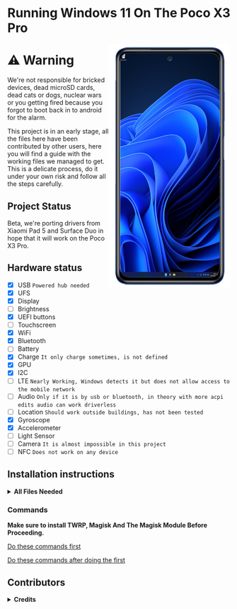 # Running Windows 11 On The Poco X3 Pro

<img align="right" src="https://github.com/halal-beef/res/blob/main/vayuwindows.png" height="550">

# ⚠️ **Warning**

We're not responsible for bricked devices, dead microSD cards, dead cats or dogs, nuclear wars or you getting fired because you forgot to boot back in to android for the alarm.

This project is in an early stage, all the files here have been contributed by other users, here you will find a guide with the working files we managed to get. This is a delicate process, do it under your own risk and follow all the steps carefully.

## Project Status

Beta, we're porting drivers from Xiaomi Pad 5 and Surface Duo in hope that it will work on the Poco X3 Pro.

## Hardware status
- [x] USB ```Powered hub needed```
- [x] UFS
- [x] Display
- [ ] Brightness
- [x] UEFI buttons
- [ ] Touchscreen
- [x] WiFi
- [x] Bluetooth
- [ ] Battery
- [x] Charge ```It only charge sometimes, is not defined```
- [x] GPU
- [x] I2C
- [ ] LTE ```Nearly Working, Windows detects it but does not allow access to the mobile network```
- [ ] Audio ```Only if it is by usb or bluetooth, in theory with more acpi edits audio can work driverless```
- [ ] Location ```Should work outside buildings, has not been tested```
- [x] Gyroscope 
- [x] Accelerometer
- [ ] Light Sensor
- [ ] Camera ```It is almost impossible in this project```
- [ ] NFC ```Does not work on any device```

## Installation instructions

<details> 

<summary><strong>All Files Needed</strong></summary>
 
- You will need the [Windows on ARM image](https://uupdump.net/) (Windows 11 is Recommended)

- [UEFI image for Poco X3 Pro](https://github.com/Icesito68/Port-Windows-11-Poco-X3-pro/tree/main/Uefi)

- [TWRP](https://twrp.me/xiaomi/xiaomipocox3pro.html) for Poco X3 Pro.

- [Magisk](https://github.com/topjohnwu/Magisk)

- [Termux](https://f-droid.org/en/packages/com.termux/)

- [Magisk module](https://github.com/evdenis/disk) for disk partitioning tools in Termux.

- On PC you will need the [Mass Storage Mode Script](https://www.mediafire.com/file/bvibrl34nawl2wg/msc.sh/file) ```This file belongs to gus33000```

- On PC you will need the [platform-tools](https://developer.android.com/studio/releases/platform-tools).

- On PC you will also need a [program](https://github.com/WOA-Project/DriverUpdater/releases/) to install the [drivers](https://t.me/winonvayu/5780)

- We will need [parted](https://drive.google.com/file/d/1e8kDC2fylkvJuHimlViHOuHyk8xljr6p/view) for partitioning.
  
 </details> 

### Commands

**Make sure to install TWRP, Magisk And The Magisk Module Before Proceeding.**

[Do these commands first](https://github.com/Icesito68/Port-Windows-11-Poco-X3-pro/tree/main/commands/termux)

[Do these commands after doing the first](https://github.com/Icesito68/Port-Windows-11-Poco-X3-pro/tree/main/commands/twrp)

## Contributors

<details> 

<summary><b><strong>Credits</strong></b></summary>

- [Icesito68](https://github.com/Icesito68) ```Made windows partitioning commands and made this repo```

- [Map220v](https://github.com/map220v) ```Provided help and vayu UEFI uses nabu UFS patches and ACPI and also ported mi pad 5 drivers```

- [Degdag](https://github.com/degdag) ```Improves UEFI and ported drivers```

- [Halal-Beef](https://github.com/halal-beef) ```Built EDK2 and modified it enough to boot windows, also ported drivers```
  
- [Renegade Project](https://github.com/edk2-porting) ```Making the core of this project```

- [gus33000](https://github.com/gus33000) ```Providing help, also made base install guide and made all of the original drivers```

- [Renegade Project Discord members](https://discord.gg/XXBWfag) ```Provided Help```
 
- [ArturoGC06](https://github.com/ArturoGC06) ```Helped in the beginning of the project to the translations and gave windows data```

- [SebastianZSXS](https://github.com/SebastianZSXS) ```helped patch windows pe```

</details>  

